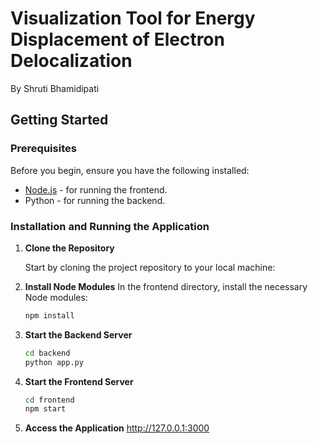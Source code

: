 # Visualization Tool for Energy Displacement of Electron Delocalization

By Shruti Bhamidipati

## Getting Started

### Prerequisites

Before you begin, ensure you have the following installed:
* [Node.js](https://nodejs.org/) - for running the frontend.
* Python - for running the backend.

### Installation and Running the Application

1. **Clone the Repository**

   Start by cloning the project repository to your local machine:

2. **Install Node Modules**
    In the frontend directory, install the necessary Node modules:

    ```bash
    npm install

3. **Start the Backend Server**
    ```bash
    cd backend
    python app.py  

4. **Start the Frontend Server**
    ```bash
    cd frontend
    npm start   

5. **Access the Application**
    http://127.0.0.1:3000
   
 
